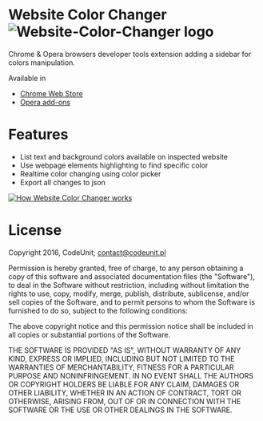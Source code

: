 # Website Color Changer ![Website-Color-Changer logo](https://github.com/CodeUnitPl/Website-Color-Changer/blob/master/output/icon128.png)
Chrome & Opera browsers developer tools extension adding a sidebar for colors manipulation.

Available in
* [Chrome Web Store](https://chrome.google.com/webstore/detail/website-color-changer/oenehcifpefblopdehjemeheenoamaed)
* [Opera add-ons](https://addons.opera.com/en/extensions/details/website-color-changer/)

# Features
* List text and background colors available on inspected website
* Use webpage elements highlighting to find specific color
* Realtime color changing using color picker
* Export all changes to json

[![How Website Color Changer works](http://codeunit.pl/img/video.jpg)](https://www.youtube.com/watch?v=18ThGOYBa5c)

# License
Copyright 2016, CodeUnit; contact@codeunit.pl

Permission is hereby granted, free of charge, to any person obtaining a copy of this software and associated documentation files (the "Software"), to deal in the Software without restriction, including without limitation the rights to use, copy, modify, merge, publish, distribute, sublicense, and/or sell copies of the Software, and to permit persons to whom the Software is furnished to do so, subject to the following conditions:

The above copyright notice and this permission notice shall be included in all copies or substantial portions of the Software.

THE SOFTWARE IS PROVIDED "AS IS", WITHOUT WARRANTY OF ANY KIND, EXPRESS OR IMPLIED, INCLUDING BUT NOT LIMITED TO THE WARRANTIES OF MERCHANTABILITY, FITNESS FOR A PARTICULAR PURPOSE AND NONINFRINGEMENT. IN NO EVENT SHALL THE AUTHORS OR COPYRIGHT HOLDERS BE LIABLE FOR ANY CLAIM, DAMAGES OR OTHER LIABILITY, WHETHER IN AN ACTION OF CONTRACT, TORT OR OTHERWISE, ARISING FROM, OUT OF OR IN CONNECTION WITH THE SOFTWARE OR THE USE OR OTHER DEALINGS IN THE SOFTWARE.
